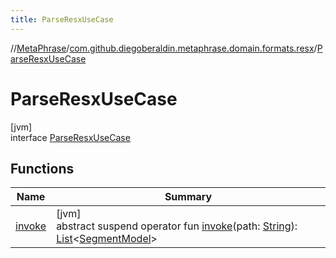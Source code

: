 ```yaml
---
title: ParseResxUseCase
---
```

//[MetaPhrase](../../../index.html)/[com.github.diegoberaldin.metaphrase.domain.formats.resx](../index.html)/[ParseResxUseCase](index.html)



# ParseResxUseCase



[jvm]\
interface [ParseResxUseCase](index.html)



## Functions


| Name | Summary |
|---|---|
| [invoke](invoke.html) | [jvm]<br>abstract suspend operator fun [invoke](invoke.html)(path: [String](https://kotlinlang.org/api/latest/jvm/stdlib/kotlin/-string/index.html)): [List](https://kotlinlang.org/api/latest/jvm/stdlib/kotlin.collections/-list/index.html)&lt;[SegmentModel](../../com.github.diegoberaldin.metaphrase.domain.project.data/-segment-model/index.html)&gt; |

